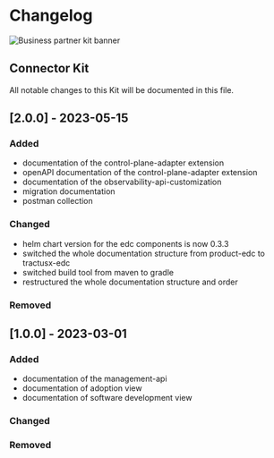 # Changelog

![Business partner kit banner](@site/static/img/ConnectorKitIcon.png)

## Connector Kit

All notable changes to this Kit will be documented in this file.

## [2.0.0] - 2023-05-15

### Added

- documentation of the control-plane-adapter extension
- openAPI documentation of the control-plane-adapter extension
- documentation of the observability-api-customization
- migration documentation
- postman collection

### Changed

- helm chart version for the edc components is now 0.3.3
- switched the whole documentation structure from product-edc to tractusx-edc
- switched build tool from maven to gradle
- restructured the whole documentation structure and order

### Removed

## [1.0.0] - 2023-03-01

### Added

- documentation of the management-api
- documentation of adoption view
- documentation of software development view

### Changed

### Removed

